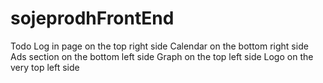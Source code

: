 # sojeprodhFrontEnd
Todo
Log in page on the top right side
Calendar on the bottom right side
Ads section on the bottom left side
Graph on the top left side
Logo on the very top left side
